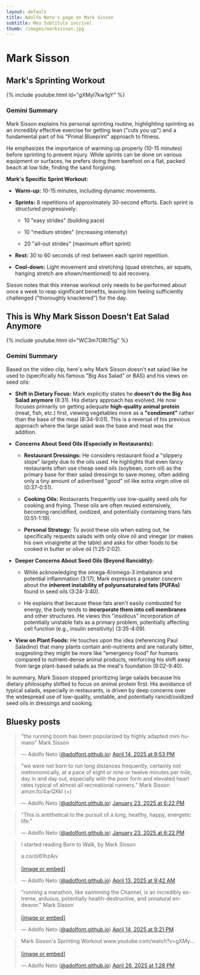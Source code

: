 ```yaml
---
layout: default
title: Adolfo Neto's page on Mark Sisson
subtitle: Meu Subtítulo incrível
thumb: /images/marksisson.jpg
---
```



# Mark Sisson

## Mark's Sprinting Workout


{% include youtube.html id="gXMyl7kw1gY" %}

### Gemini Summary 

Mark Sisson explains his personal sprinting routine, highlighting sprinting as an incredibly effective exercise for getting lean ("cuts you up") and a fundamental part of his "Primal Blueprint" approach to fitness.

He emphasizes the importance of warming up properly (10-15 minutes) before sprinting to prevent injury. While sprints can be done on various equipment or surfaces, he prefers doing them barefoot on a flat, packed beach at low tide, finding the sand forgiving.

**Mark's Specific Sprint Workout:**

- **Warm-up:** 10-15 minutes, including dynamic movements.
    
- **Sprints:** 8 repetitions of approximately 30-second efforts. Each sprint is structured progressively:
    
    - 10 "easy strides" (building pace)
        
    - 10 "medium strides" (increasing intensity)
        
    - 20 "all-out strides" (maximum effort sprint)
        
    
- **Rest:** 30 to 60 seconds of rest between each sprint repetition.
    
- **Cool-down:** Light movement and stretching (quad stretches, air squats, hanging stretch are shown/mentioned) to aid recovery.
    

Sisson notes that this intense workout only needs to be performed about once a week to reap significant benefits, leaving him feeling sufficiently challenged ("thoroughly knackered") for the day.

## This is Why Mark Sisson Doesn't Eat Salad Anymore

{% include youtube.html id="WC3m7ORt75g" %}


### Gemini Summary 

Based on the video clip, here's why Mark Sisson doesn't eat salad like he used to (specifically his famous "Big Ass Salad" or BAS) and his views on seed oils:

- **Shift in Dietary Focus:** Mark explicitly states he **doesn't do the Big Ass Salad anymore** (8:31). His dietary approach has evolved. He now focuses primarily on getting adequate **high-quality animal protein** (meat, fish, etc.) first, viewing vegetables more as a **"condiment"** rather than the base of the meal (8:34-9:01). This is a reversal of his previous approach where the large salad was the base and meat was the addition.
    
- **Concerns About Seed Oils (Especially in Restaurants):**
    
    - **Restaurant Dressings:** He considers restaurant food a "slippery slope" largely due to the oils used. He highlights that even fancy restaurants often use cheap seed oils (soybean, corn oil) as the primary base for their salad dressings to save money, often adding only a tiny amount of advertised "good" oil like extra virgin olive oil (0:37-0:51).
        
    - **Cooking Oils:** Restaurants frequently use low-quality seed oils for cooking and frying. These oils are often reused extensively, becoming rancidified, oxidized, and potentially containing trans fats (0:51-1:19).
        
    - **Personal Strategy:** To avoid these oils when eating out, he specifically requests salads with only olive oil and vinegar (or makes his own vinaigrette at the table) and asks for other foods to be cooked in butter or olive oil (1:25-2:02).
        
    
- **Deeper Concerns About Seed Oils (Beyond Rancidity):**
    
    - While acknowledging the omega-6/omega-3 imbalance and potential inflammation (3:17), Mark expresses a greater concern about the **inherent instability of polyunsaturated fats (PUFAs)** found in seed oils (3:24-3:40).
        
    - He explains that because these fats aren't easily combusted for energy, the body tends to **incorporate them into cell membranes** and other structures. He views this "insidious" incorporation of potentially unstable fats as a primary problem, potentially affecting cell function (e.g., insulin sensitivity) (3:35-4:09).
        
    
- **View on Plant Foods:** He touches upon the idea (referencing Paul Saladino) that many plants contain anti-nutrients and are naturally bitter, suggesting they might be more like "emergency food" for humans compared to nutrient-dense animal products, reinforcing his shift away from large plant-based salads as the meal's foundation (9:02-9:40).
    

In summary, Mark Sisson stopped prioritizing large salads because his dietary philosophy shifted to focus on animal protein first. His avoidance of typical salads, especially in restaurants, is driven by deep concerns over the widespread use of low-quality, unstable, and potentially rancid/oxidized seed oils in dressings and cooking.


## Bluesky posts

<blockquote class="bluesky-embed" data-bluesky-uri="at://did:plc:fodyg35g25joa5rpplt4y43g/app.bsky.feed.post/3lmsufl3kds2p" data-bluesky-cid="bafyreih2rjzxh32atcddfpl4l5iztde56vxej2y7n2sdnbv36mo4w5eet4" data-bluesky-embed-color-mode="system"><p lang="en">&quot;the running boom has been popularized by highly adapted mini humans&quot;
Mark Sisson</p>&mdash; Adolfo Neto (<a href="https://bsky.app/profile/did:plc:fodyg35g25joa5rpplt4y43g?ref_src=embed">@adolfont.github.io</a>) <a href="https://bsky.app/profile/did:plc:fodyg35g25joa5rpplt4y43g/post/3lmsufl3kds2p?ref_src=embed">April 14, 2025 at 9:53 PM</a></blockquote><script async src="https://embed.bsky.app/static/embed.js" charset="utf-8"></script>

<blockquote class="bluesky-embed" data-bluesky-uri="at://did:plc:fodyg35g25joa5rpplt4y43g/app.bsky.feed.post/3lggsu6zpvk2o" data-bluesky-cid="bafyreicwtkpf3vclbydk57rvlopelfaqiiuq2issegv3g6nl5vonmdwyf4" data-bluesky-embed-color-mode="system"><p lang="en">&quot;we were not born to run long distances frequently, certainly not metronomically, at a pace of eight or nine or twelve minutes per mile, day in and day out, especially with the poor form and elevated heart rates typical of almost all recreational runners.&quot; 
Mark Sisson
amzn.to/4arQXkl
(+)</p>&mdash; Adolfo Neto (<a href="https://bsky.app/profile/did:plc:fodyg35g25joa5rpplt4y43g?ref_src=embed">@adolfont.github.io</a>) <a href="https://bsky.app/profile/did:plc:fodyg35g25joa5rpplt4y43g/post/3lggsu6zpvk2o?ref_src=embed">January 23, 2025 at 6:22 PM</a></blockquote><script async src="https://embed.bsky.app/static/embed.js" charset="utf-8"></script>

<blockquote class="bluesky-embed" data-bluesky-uri="at://did:plc:fodyg35g25joa5rpplt4y43g/app.bsky.feed.post/3lggsu6zurs2o" data-bluesky-cid="bafyreihda46bdact25wfqbvdrfrn2ugtqrcbowvxfztpy2frl3fwskq2wm" data-bluesky-embed-color-mode="system"><p lang="en">&quot;This is antithetical to the pursuit of a long, healthy, happy, energetic life.&quot;</p>&mdash; Adolfo Neto (<a href="https://bsky.app/profile/did:plc:fodyg35g25joa5rpplt4y43g?ref_src=embed">@adolfont.github.io</a>) <a href="https://bsky.app/profile/did:plc:fodyg35g25joa5rpplt4y43g/post/3lggsu6zurs2o?ref_src=embed">January 23, 2025 at 6:22 PM</a></blockquote><script async src="https://embed.bsky.app/static/embed.js" charset="utf-8"></script>


<blockquote class="bluesky-embed" data-bluesky-uri="at://did:plc:fodyg35g25joa5rpplt4y43g/app.bsky.feed.post/3lmp34bpp7s2w" data-bluesky-cid="bafyreigtnwthgsluwbrntncjfdbyj33lwwawyoedwyobi4xiuinb5hvtyi" data-bluesky-embed-color-mode="system"><p lang="en">I started reading Born to Walk, by Mark Sisson

a.co/d/61hzAiv<br><br><a href="https://bsky.app/profile/did:plc:fodyg35g25joa5rpplt4y43g/post/3lmp34bpp7s2w?ref_src=embed">[image or embed]</a></p>&mdash; Adolfo Neto (<a href="https://bsky.app/profile/did:plc:fodyg35g25joa5rpplt4y43g?ref_src=embed">@adolfont.github.io</a>) <a href="https://bsky.app/profile/did:plc:fodyg35g25joa5rpplt4y43g/post/3lmp34bpp7s2w?ref_src=embed">April 13, 2025 at 9:42 AM</a></blockquote><script async src="https://embed.bsky.app/static/embed.js" charset="utf-8"></script>


<blockquote class="bluesky-embed" data-bluesky-uri="at://did:plc:fodyg35g25joa5rpplt4y43g/app.bsky.feed.post/3lmssn22k422p" data-bluesky-cid="bafyreieehz3qxraut33hockbs2gbmr7q6z22swj62t6bkjudvg7obq5zuy" data-bluesky-embed-color-mode="system"><p lang="en">&quot;running a marathon, like swimming the Channel, is an incredibly extreme, arduous, potentially health-destructive, and unnatural endeavor.&quot;
Mark Sisson<br><br><a href="https://bsky.app/profile/did:plc:fodyg35g25joa5rpplt4y43g/post/3lmssn22k422p?ref_src=embed">[image or embed]</a></p>&mdash; Adolfo Neto (<a href="https://bsky.app/profile/did:plc:fodyg35g25joa5rpplt4y43g?ref_src=embed">@adolfont.github.io</a>) <a href="https://bsky.app/profile/did:plc:fodyg35g25joa5rpplt4y43g/post/3lmssn22k422p?ref_src=embed">April 14, 2025 at 9:21 PM</a></blockquote><script async src="https://embed.bsky.app/static/embed.js" charset="utf-8"></script>

<!--
<blockquote class="bluesky-embed" data-bluesky-uri="at://did:plc:fodyg35g25joa5rpplt4y43g/app.bsky.feed.post/3lmphvoki2k2h" data-bluesky-cid="bafyreictkt3y5y62aeb7tvnvuynmnvkzelfvdkxlspsk2rpozzswyu2i34" data-bluesky-embed-color-mode="system"><p lang="en"><br><br><a href="https://bsky.app/profile/did:plc:fodyg35g25joa5rpplt4y43g/post/3lmphvoki2k2h?ref_src=embed">[image or embed]</a></p>&mdash; Adolfo Neto (<a href="https://bsky.app/profile/did:plc:fodyg35g25joa5rpplt4y43g?ref_src=embed">@adolfont.github.io</a>) <a href="https://bsky.app/profile/did:plc:fodyg35g25joa5rpplt4y43g/post/3lmphvoki2k2h?ref_src=embed">April 13, 2025 at 1:31 PM</a></blockquote><script async src="https://embed.bsky.app/static/embed.js" charset="utf-8"></script>

-->
<blockquote class="bluesky-embed" data-bluesky-uri="at://did:plc:fodyg35g25joa5rpplt4y43g/app.bsky.feed.post/3lnq5stdb4c2n" data-bluesky-cid="bafyreifxvmzoqvfqlp6dbyadwgj5zss3wuk36dmbhgsmifmvs3bxgtms44" data-bluesky-embed-color-mode="system"><p lang="en">Mark Sisson&#x27;s Sprinting Workout
www.youtube.com/watch?v=gXMy...<br><br><a href="https://bsky.app/profile/did:plc:fodyg35g25joa5rpplt4y43g/post/3lnq5stdb4c2n?ref_src=embed">[image or embed]</a></p>&mdash; Adolfo Neto (<a href="https://bsky.app/profile/did:plc:fodyg35g25joa5rpplt4y43g?ref_src=embed">@adolfont.github.io</a>) <a href="https://bsky.app/profile/did:plc:fodyg35g25joa5rpplt4y43g/post/3lnq5stdb4c2n?ref_src=embed">April 26, 2025 at 1:28 PM</a></blockquote><script async src="https://embed.bsky.app/static/embed.js" charset="utf-8"></script>